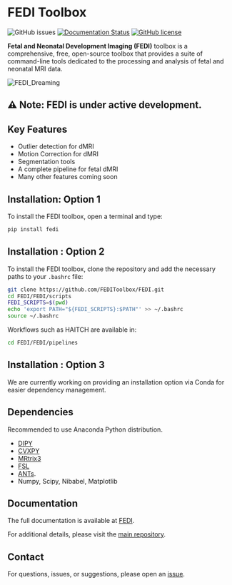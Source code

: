 
#  FEDI Toolbox

![GitHub issues](https://img.shields.io/github/issues/FEDIToolbox/FEDI)
[![Documentation Status](https://readthedocs.org/projects/fedi/badge/?version=latest)](https://fedi.readthedocs.io/en/latest/)
[![GitHub license](https://img.shields.io/github/license/FEDIToolbox/FEDI)](https://github.com/FEDIToolbox/FEDI/blob/main/LICENSE)


**Fetal and Neonatal Development Imaging (FEDI)** toolbox is a comprehensive, free, open-source toolbox that provides a suite of command-line tools dedicated to the processing and analysis of fetal and neonatal MRI data.


![FEDI_Dreaming](https://github.com/FEDIToolbox/FEDI/assets/20087558/754a9d42-858f-4445-b25c-98354903f34a)





## ⚠️ Note: **FEDI** is under active development.





## Key Features
- Outlier detection for dMRI
- Motion Correction for dMRI
- Segmentation tools
- A complete pipeline for fetal dMRI
- Many other features coming soon

## Installation: Option 1
To install the FEDI toolbox, open a terminal and type:


```bash
pip install fedi
```


## Installation : Option 2
To install the FEDI toolbox, clone the repository and add the necessary paths to your `.bashrc` file:


```bash
git clone https://github.com/FEDIToolbox/FEDI.git
cd FEDI/FEDI/scripts
FEDI_SCRIPTS=$(pwd)
echo 'export PATH="${FEDI_SCRIPTS}:$PATH"' >> ~/.bashrc
source ~/.bashrc
```

Workflows such as HAITCH are available in:

```bash
cd FEDI/FEDI/pipelines
```

## Installation : Option 3
We are currently working on providing an installation option via Conda for easier dependency management.


## Dependencies
Recommended to use Anaconda Python distribution.
- [DIPY](https://dipy.org/)
- [CVXPY](http://www.cvxpy.org/)
- [MRtrix3](https://www.mrtrix.org/)
- [FSL](https://fsl.fmrib.ox.ac.uk/fsl/fslwiki/FslInstallation)
- [ANTs](https://github.com/ANTsX/ANTs).
- Numpy, Scipy, Nibabel, Matplotlib

## Documentation
The full documentation is available at [FEDI](https://fedi.readthedocs.io).

For additional details, please visit the [main repository](https://github.com/FEDIToolbox/FEDI).

## Contact
For questions, issues, or suggestions, please open an [issue](https://github.com/FEDIToolbox/FEDI/issues).
